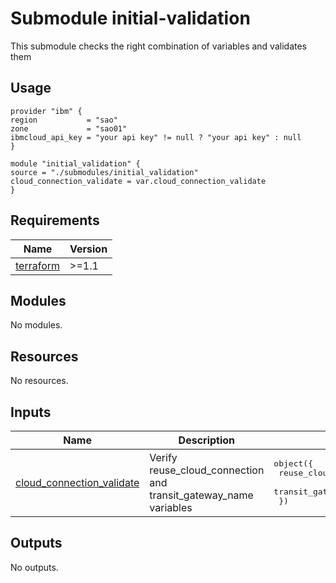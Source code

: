 # Submodule initial-validation

This submodule checks the right combination of variables and validates them

## Usage
```hcl
provider "ibm" {
region           = "sao"
zone             = "sao01"
ibmcloud_api_key = "your api key" != null ? "your api key" : null
}

module "initial_validation" {
source = "./submodules/initial_validation"
cloud_connection_validate = var.cloud_connection_validate
}

```
<!-- BEGINNING OF PRE-COMMIT-TERRAFORM DOCS HOOK -->
## Requirements

| Name | Version |
|------|---------|
| <a name="requirement_terraform"></a> [terraform](#requirement\_terraform) | >=1.1 |

## Modules

No modules.

## Resources

No resources.

## Inputs

| Name | Description | Type | Default | Required |
|------|-------------|------|---------|:--------:|
| <a name="input_cloud_connection_validate"></a> [cloud\_connection\_validate](#input\_cloud\_connection\_validate) | Verify reuse\_cloud\_connection and transit\_gateway\_name variables | <pre>object({<br>    reuse_cloud_connections = bool<br>    transit_gateway_name    = string<br>  })</pre> | n/a | yes |

## Outputs

No outputs.
<!-- END OF PRE-COMMIT-TERRAFORM DOCS HOOK -->
